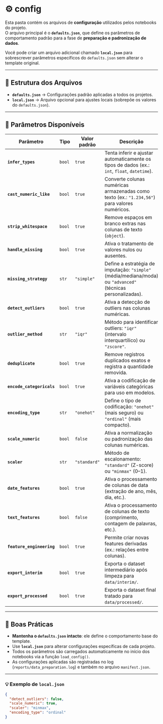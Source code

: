 # ⚙️ config

Esta pasta contém os arquivos de **configuração** utilizados pelos notebooks do projeto.  
O arquivo principal é o **`defaults.json`**, que define os parâmetros de comportamento padrão para a fase de **preparação e padronização de dados**.

Você pode criar um arquivo adicional chamado **`local.json`** para sobrescrever parâmetros específicos do `defaults.json` sem alterar o template original.

---

## 📘 Estrutura dos Arquivos

- **`defaults.json`** → Configurações padrão aplicadas a todos os projetos.  
- **`local.json`** → Arquivo opcional para ajustes locais (sobrepõe os valores do `defaults.json`).

---

## 🔧 Parâmetros Disponíveis

| Parâmetro | Tipo | Valor padrão | Descrição |
|------------|------|---------------|------------|
| **`infer_types`** | `bool` | `true` | Tenta inferir e ajustar automaticamente os tipos de dados (ex.: `int`, `float`, `datetime`). |
| **`cast_numeric_like`** | `bool` | `true` | Converte colunas numéricas armazenadas como texto (ex.: `"1.234,56"`) para valores numéricos. |
| **`strip_whitespace`** | `bool` | `true` | Remove espaços em branco extras nas colunas de texto (`object`). |
| **`handle_missing`** | `bool` | `true` | Ativa o tratamento de valores nulos ou ausentes. |
| **`missing_strategy`** | `str` | `"simple"` | Define a estratégia de imputação: `"simple"` (média/mediana/moda) ou `"advanced"` (técnicas personalizadas). |
| **`detect_outliers`** | `bool` | `true` | Ativa a detecção de outliers nas colunas numéricas. |
| **`outlier_method`** | `str` | `"iqr"` | Método para identificar outliers: `"iqr"` (intervalo interquartílico) ou `"zscore"`. |
| **`deduplicate`** | `bool` | `true` | Remove registros duplicados exatos e registra a quantidade removida. |
| **`encode_categoricals`** | `bool` | `true` | Ativa a codificação de variáveis categóricas para uso em modelos. |
| **`encoding_type`** | `str` | `"onehot"` | Define o tipo de codificação: `"onehot"` (mais seguro) ou `"ordinal"` (mais compacto). |
| **`scale_numeric`** | `bool` | `false` | Ativa a normalização ou padronização das colunas numéricas. |
| **`scaler`** | `str` | `"standard"` | Método de escalonamento: `"standard"` (Z-score) ou `"minmax"` (0–1). |
| **`date_features`** | `bool` | `true` | Ativa o processamento de colunas de data (extração de ano, mês, dia, etc.). |
| **`text_features`** | `bool` | `false` | Ativa o processamento de colunas de texto (comprimento, contagem de palavras, etc.). |
| **`feature_engineering`** | `bool` | `true` | Permite criar novas features derivadas (ex.: relações entre colunas). |
| **`export_interim`** | `bool` | `true` | Exporta o dataset intermediário após limpeza para `data/interim/`. |
| **`export_processed`** | `bool` | `true` | Exporta o dataset final tratado para `data/processed/`. |

---

## 🧠 Boas Práticas

- **Mantenha o `defaults.json` intacto**: ele define o comportamento base do template.  
- Use **`local.json`** para alterar configurações específicas de cada projeto.  
- Todos os parâmetros são carregados automaticamente no início dos notebooks via a função `load_config()`.  
- As configurações aplicadas são registradas no log (`reports/data_preparation.log`) e também no arquivo `manifest.json`.

---

### 💡 Exemplo de `local.json`

```json
{
  "detect_outliers": false,
  "scale_numeric": true,
  "scaler": "minmax",
  "encoding_type": "ordinal"
}
